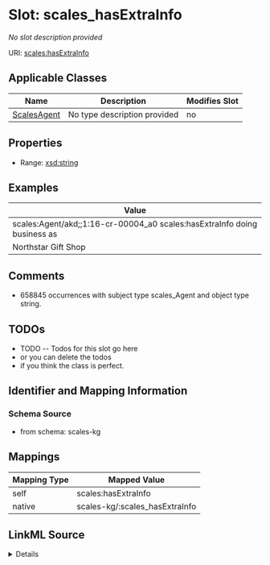 

# Slot: scales_hasExtraInfo


_No slot description provided_





URI: [scales:hasExtraInfo](http://schemas.scales-okn.org/rdf/scales#hasExtraInfo)



<!-- no inheritance hierarchy -->





## Applicable Classes

| Name | Description | Modifies Slot |
| --- | --- | --- |
| [ScalesAgent](../classes/ScalesAgent.md) | No type description provided |  no  |







## Properties

* Range: [xsd:string](http://www.w3.org/2001/XMLSchema#string)






## Examples

| Value |
| --- |
| scales:Agent/akd;;1:16-cr-00004_a0 scales:hasExtraInfo doing business as
Northstar Gift Shop |

## Comments

* 658845 occurrences with subject type scales_Agent and object type string.

## TODOs

* TODO -- Todos for this slot go here
* or you can delete the todos
* if you think the class is perfect.

## Identifier and Mapping Information







### Schema Source


* from schema: scales-kg




## Mappings

| Mapping Type | Mapped Value |
| ---  | ---  |
| self | scales:hasExtraInfo |
| native | scales-kg/:scales_hasExtraInfo |




## LinkML Source

<details>
```yaml
name: scales_hasExtraInfo
description: No slot description provided
todos:
- TODO -- Todos for this slot go here
- or you can delete the todos
- if you think the class is perfect.
comments:
- 658845 occurrences with subject type scales_Agent and object type string.
examples:
- value: 'scales:Agent/akd;;1:16-cr-00004_a0 scales:hasExtraInfo doing business as

    Northstar Gift Shop'
from_schema: scales-kg
rank: 1000
slot_uri: scales:hasExtraInfo
alias: scales_hasExtraInfo
domain_of:
- scales_Agent
range: string

```
</details>